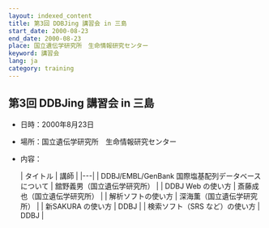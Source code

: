```yaml
---
layout: indexed_content
title: 第3回 DDBJing 講習会 in 三島
start_date: 2000-08-23
end_date: 2000-08-23
place: 国立遺伝学研究所　生命情報研究センター
keyword: 講習会
lang: ja
category: training
---
```


## 第3回 DDBJing 講習会 in 三島  <a name="3"></a>

-   日時：2000年8月23日
-   場所：国立遺伝学研究所　生命情報研究センター
-   内容：

    | タイトル | 講師 |
    |---|
    | DDBJ/EMBL/GenBank 国際塩基配列データベースについて | 舘野義男（国立遺伝学研究所） |
    | DDBJ Web の使い方 | 斎藤成也（国立遺伝学研究所） |
    | 解析ソフトの使い方 | 深海薫（国立遺伝学研究所）   |
    | 新SAKURA の使い方 | DDBJ |
    | 検索ソフト（SRS など）の使い方 | DDBJ |

